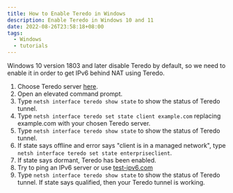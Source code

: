 ```yaml
---
title: How to Enable Teredo in Windows
description: Enable Teredo in Windows 10 and 11
date: 2022-08-26T23:58:18+08:00
tags:
  - Windows
  - tutorials
---
```

Windows 10 version 1803 and later disable Teredo by default, so we need to enable it in order to get IPv6 behind NAT using Teredo.

1. Choose Teredo server [here](../list-of-teredo-servers/).
2. Open an elevated command prompt.
3. Type `netsh interface teredo show state` to show the status of Teredo tunnel.
4. Type `netsh interface teredo set state client example.com` replacing example.com with your chosen Teredo server.
5. Type `netsh interface teredo show state` to show the status of Teredo tunnel.
  1. If state says offline and error says "client is in a managed network", type `netsh interface teredo set state enterpriseclient`.
  2. If state says dormant, Teredo has been enabled.
6. Try to ping an IPv6 server or use [test-ipv6.com](https://test-ipv6.com)
7. Type `netsh interface teredo show state` to show the status of Teredo tunnel. If state says qualified, then your Teredo tunnel is working.